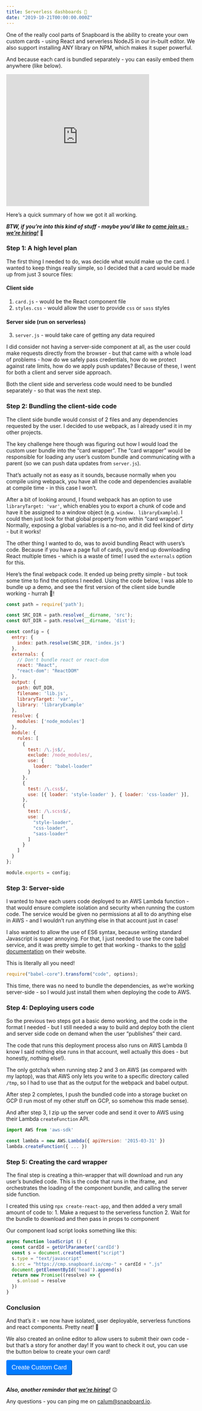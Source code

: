 ```yaml
---
title: Serverless dashboards 🤯
date: "2019-10-21T00:00:00.000Z"
---
```


One of the really cool parts of Snapboard is the ability to create your own custom cards - using React and serverless NodeJS in our in-built editor. We also support installing ANY library on NPM, which makes it super powerful.

And because each card is bundled separately - you can easily embed them anywhere (like below).

<iframe width='380' height='350' src='https://www.snapboard.io/embed/2K0JxrPtYyJRCRYZL0UC' frameBorder='0' allow='accelerometer; autoplay; encrypted-media; gyroscope; picture-in-picture' allowFullScreen></iframe>

Here’s a quick summary of how we got it all working.

***BTW, if you’re into this kind of stuff - maybe you’d like to [come join us - we’re hiring!](https://discuss.snapboard.io/t/were-hiring/16)*** 🚀

### Step 1: A high level plan
The first thing I needed to do, was decide what would make up the card. I wanted to keep things really simple, so I decided that a card would be made up from just 3 source files:

#### Client side

1. `card.js`  - would be the React component file
2. `styles.css` - would allow the user to provide `css` or `sass` styles

#### Server side (run on serverless)

3. `server.js` - would take care of getting any data required

I did consider not having a server-side component at all, as the user could make requests directly from the browser - but that came with a whole load of problems - how do we safely pass credentials, how do we protect against rate limits, how do we apply push updates? Because of these, I went for both a client and server side approach.

Both the client side and serverless code would need to be bundled separately - so that was the next step.


### Step 2: Bundling the client-side code

The client side bundle would consist of 2 files and any dependencies requested by the user. I decided to use webpack, as I already used it in my other projects.

The key challenge here though was figuring out how I would load the custom user bundle into the “card wrapper”.  The “card wrapper” would be responsible for loading any user’s custom bundle and communicating with a parent (so we can push data updates from `server.js`).

That’s actually not as easy as it sounds, because normally when you compile using webpack, you have all the code and dependencies available at compile time - in this case I won’t.

After a bit of looking around, I found webpack has an option to use `libraryTarget: 'var'`, which enables you to export a chunk of code and have it be assigned to a window object (e.g. `window. libraryExample`). I could then just look for that global property from within “card wrapper”. Normally, exposing a global variables is a no-no, and it did feel kind of dirty - but it works!

The other thing I wanted to do, was to avoid bundling React with users’s code. Because if you have a page full of cards, you’d end up downloading React multiple times - which is a waste of time! I used the `externals` option for this.
 
Here’s the final webpack code. It ended up being pretty simple - but took some time to find the options I needed. Using the code below, I was able to bundle up a demo, and see the first version of the client side bundle working - hurrah 🎉!

```js
const path = require('path');

const SRC_DIR = path.resolve(__dirname, 'src');
const OUT_DIR = path.resolve(__dirname, 'dist');

const config = {
  entry: {
    index: path.resolve(SRC_DIR, 'index.js')
  },
  externals: {      
    // Don't bundle react or react-dom      
    react: "React",      
    "react-dom": "ReactDOM"
  },
  output: {
    path: OUT_DIR,
    filename: 'lib.js',
    libraryTarget: 'var',
    library: 'libraryExample'
  },
  resolve: {
    modules: ['node_modules']
  },
  module: {
    rules: [
      {
        test: /\.js$/,
        exclude: /node_modules/,
        use: {
          loader: "babel-loader"
        }
      },
      {
        test: /\.css$/,
        use: [{ loader: 'style-loader' }, { loader: 'css-loader' }],
      },
      {
        test: /\.scss$/,
        use: [
          "style-loader",
          "css-loader",
          "sass-loader"
        ]
      }
    ]
  }
};

module.exports = config;
```


### Step 3: Server-side

I wanted to have each users code deployed to an AWS Lambda function - that would ensure complete isolation and security when running the custom code. The service would be given no permissions at all to do anything else in AWS - and I wouldn’t run anything else in that account just in case!

I also wanted to allow the use of ES6 syntax, because writing standard Javascript is super annoying. For that, I just needed to use the core babel service, and it was pretty simple to get that working - thanks to the [solid documentation]([B) on their website.

This is literally all you need!
```js
require("babel-core").transform("code", options);
```

This time, there was no need to bundle the dependencies, as we’re working server-side - so I would just install them when deploying the code to AWS.

### Step 4: Deploying users code

So the previous two steps got a basic demo working, and the code in the format I needed - but I still needed a way to build and deploy both the client and server side code on demand when the user “publishes” their card.

The code that runs this deployment process also runs on AWS Lambda (I know I said nothing else runs in that account, well actually this does - but honestly, nothing else!).

The only gotcha’s when running step 2 and 3 on AWS (as compared with my laptop), was that AWS only lets you write to a specific directory called `/tmp`, so I had to use that as the output for the webpack and babel output.

After step 2 completes, I push the bundled code into a storage bucket on GCP (I run most of my other stuff on GCP, so somehow this made sense).

And after step 3, I zip up the server code and send it over to AWS using their Lambda `createFunction` API.

```js
import AWS from 'aws-sdk'

const lambda = new AWS.Lambda({ apiVersion: '2015-03-31' })
lambda.createFunction({ ... })
```


### Step 5: Creating the card wrapper

The final step is creating a thin-wrapper that will download and run any user’s bundled code. This is the code that runs in the iframe, and orchestrates the loading of the component bundle, and calling the server side function.

I created this using `npx create-react-app`, and then added a very small amount of code to:
	1. Make a request to the serverless function
	2. Wait for the bundle to download and then pass in props to component

Our component load script looks something like this:

```js
async function loadScript () {
  const cardId = getUrlParameter('cardId')
  const s = document.createElement("script")
  s.type = "text/javascript"
  s.src = "https://cmp.snapboard.io/cmp-" + cardId + ".js"
  document.getElementById('head').append(s)
  return new Promise((resolve) => {
    s.onload = resolve
  })
}
```


### Conclusion
And that’s it - we now have isolated, user deployable, serverless functions and react components. Pretty neat! 🎉

We also created an online editor to allow users to submit their own code - but that’s a story for another day! If you want to check it out, you can use the button below to create your own card!

<a href='/editor/new'>
  <button style="cursor: pointer; color: #fff; background-color: #007bff; border-color: #007bff; padding: .375rem .75rem; font-size: 1rem; line-height: 1.5; border-radius: .25rem; margin-bottom: 1em;">Create Custom Card</button>
</a>

***Also, another reminder that [we’re hiring!](https://discuss.snapboard.io/t/were-hiring/16)*** 😉

Any questions - you can ping me on calum@snapboard.io.